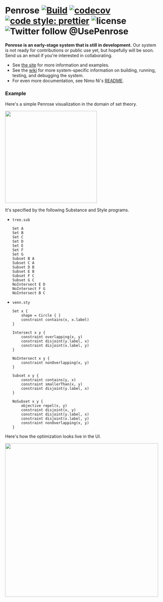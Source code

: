 # Penrose [![Build](https://github.com/penrose/penrose/actions/workflows/build.yml/badge.svg)](https://github.com/penrose/penrose/actions/workflows/build.yml) [![codecov](https://codecov.io/gh/penrose/penrose/branch/main/graph/badge.svg?token=opGTmY4rkK)](https://codecov.io/gh/penrose/penrose) [![code style: prettier](https://img.shields.io/badge/code_style-prettier-ff69b4.svg?style=flat-square)](https://github.com/prettier/prettier) ![license](https://img.shields.io/github/license/penrose/penrose) ![Twitter follow @UsePenrose](https://img.shields.io/twitter/follow/usepenrose?style=social)

**Penrose is an early-stage system that is still in development.** Our system is not ready for contributions or public use yet, but hopefully will be soon. Send us an email if you're interested in collaborating.

- See [the site](http://www.penrose.ink/) for more information and examples.
- See the [wiki](https://github.com/penrose/penrose/wiki) for more system-specific information on building, running, testing, and debugging the system.
- For even more documentation, see Nimo Ni's [README](https://github.com/wodeni/notes-public/blob/master/penrose/archive/ramp-down.md).

### Example

Here's a simple Penrose visualization in the domain of set theory.

<img src="https://i.imgur.com/3JHZeaX.png" width=300>

It's specified by the following Substance and Style programs.

- `tree.sub`
  ```
  Set A
  Set B
  Set C
  Set D
  Set E
  Set F
  Set G
  Subset B A
  Subset C A
  Subset D B
  Subset E B
  Subset F C
  Subset G C
  NoIntersect E D
  NoIntersect F G
  NoIntersect B C
  ```
- `venn.sty`

  ```
  Set x {
      shape = Circle { }
      constraint contains(x, x.label)
  }

  Intersect x y {
      constraint overlapping(x, y)
      constraint disjoint(y.label, x)
      constraint disjoint(x.label, y)
  }

  NoIntersect x y {
      constraint nonOverlapping(x, y)
  }

  Subset x y {
      constraint contains(y, x)
      constraint smallerThan(x, y)
      constraint disjoint(y.label, x)
  }

  NoSubset x y {
      objective repel(x, y)
      constraint disjoint(x, y)
      constraint disjoint(y.label, x)
      constraint disjoint(x.label, y)
      constraint nonOverlapping(x, y)
  }
  ```

Here's how the optimization looks live in the UI.

<img src="https://i.imgur.com/Q27Xgbn.gif" width=500>
